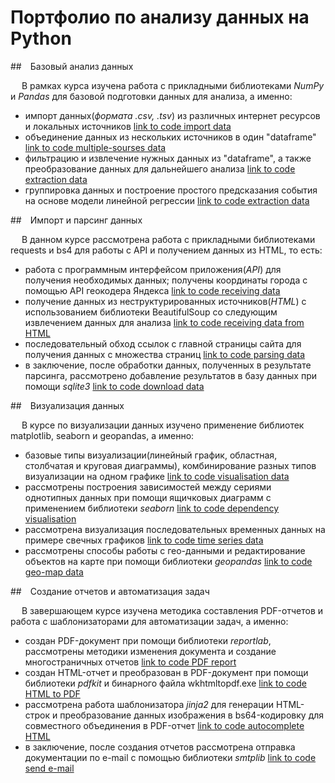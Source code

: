 # Портфолио по анализу данных на Python

##&emsp;Базовый анализ данных

&emsp; В рамках курса изучена работа с прикладными библиотеками *NumPy* и *Pandas* для базовой подготовки данных для анализа, а именно:
- импорт данных(*формата .csv, .tsv*) из различных интернет ресурсов и локальных источников 
[link to code import data](1_Basic%20Lib%20Data%20Analys/Import-data-Pandas.py)
- объединение данных из нескольких источников 
в один "dataframe" [link to code multiple-sourses data](1_Basic%20Lib%20Data%20Analys/Multiple-sourses-data.py)
- фильтрацию и извлечение нужных данных из "dataframe", а также преобразование данных для дальнейшего анализа
[link to code extraction data](1_Basic%20Lib%20Data%20Analys/data-extraction.py)
- группировка данных и построение простого предсказания события на основе модели линейной регрессии
[link to code extraction data](1_Basic%20Lib%20Data%20Analys/Predicting_LR.py)

##&emsp;Импорт и парсинг данных

&emsp; В данном курсе рассмотрена работа с прикладными библиотеками requests и bs4 для работы с API и получением данных из HTML, то есть:
- работа с программным интерфейсом приложения(_API_) для получения необходимых данных; получены координаты города с помощью API геокодера Яндекса
[link to code receiving data](Importing%20and%20Parsing%20data/reseiving_data_by_API.py) 
- получение данных из неструктурированных источников(_HTML_) с использованием библиотеки BeautifulSoup со следующим извлечением данных для анализа
[link to code receiving data from HTML](Importing%20and%20Parsing%20data/receiving_stock_quotes.py)
- последовательный обход ссылок с главной страницы сайта для получения данных с множества страниц
[link to code parsing data](Importing%20and%20Parsing%20data/Parsing_internet_shop.py)
- в заключение, после обработки данных, полученных в результате парсинга, рассмотрено добавление результатов в базу данных при помощи *sqlite3*
[link to code download data](Importing%20and%20Parsing%20data/download_rezults_to%20database.py)

##&emsp;Визуализация данных

&emsp; В курсе по визуализации данных изучено применение библиотек matplotlib, seaborn и geopandas, а именно:
- базовые типы визуализации(линейный график, областная, столбчатая и круговая диаграммы), 
комбинирование разных типов визуализации на одном графике
[link to code visualisation data](Visualisation%20data/Visualisation_data_EGE.py)
- рассмотрены построения зависимостей между сериями однотипных данных при помощи ящичковых диаграмм с применением 
библиотеки *seaborn* [link to code dependency visualisation](Visualisation%20data/Marathon_results.py)
- рассмотрена визуализация последовательных временных данных на примере свечных графиков
[link to code time series data](Visualisation%20data/moving_average_on_stock_charts.py)
- рассмотрены способы работы с гео-данными и редактирование объектов на карте при помощи библиотеки *geopandas*
[link to code geo-map data](Visualisation%20data) 

##&emsp;Создание отчетов и автоматизация задач

&emsp; В завершающем курсе изучена методика составления PDF-отчетов и работа с шаблонизаторами для автоматизации задач, а именно:
- создан PDF-документ при помощи библиотеки *reportlab*, рассмотрены методики изменения документа и
создание многостраничных отчетов [link to code PDF report](Reports%20and%20automation)
- создан HTML-отчет и преобразован в PDF-документ при помощи библиотеки *pdfkit* и бинарного файла wkhtmltopdf.exe
[link to code HTML to PDF](Reports%20and%20automation)
- рассмотрена работа шаблонизатора *jinja2* для генерации HTML-строк и преобразование данных изображения в bs64-кодировку для совместного 
объединения в PDF-отчет [link to code autocomplete HTML](Reports%20and%20automation)
- в заключение, после создания отчетов рассмотрена отправка документации по e-mail с помощью библиотеки *smtplib*
[link to code send e-mail](Reports%20and%20automation)
